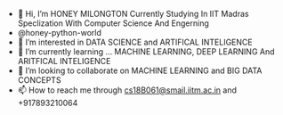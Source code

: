- 👋 Hi, I’m  HONEY MILONGTON  Currently Studying In IIT Madras Speclization With Computer Science And Engerning 
- @honey-python-world
- 👀 I’m interested in DATA SCIENCE and ARTIFICAL INTELIGENCE 
- 🌱 I’m currently learning ... MACHINE LEARNING, DEEP LEARNING And ARITFICAL INTELIGENCE
- 💞️ I’m looking to collaborate on MACHINE LEARNING and BIG DATA CONCEPTS
- 📫 How to reach me  through cs18B061@smail.iitm.ac.in and +917893210064

<!---
honey-python-world/honey-python-world is a ✨ special ✨ repository because its `README.md` (this file) appears on your GitHub profile.
You can click the Preview link to take a look at your changes.
--->
